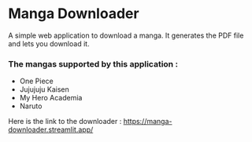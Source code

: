 # Manga Downloader

A simple web application to download a manga.
It generates the PDF file and lets you download it.

### The mangas supported by this application :
- One Piece
- Jujujuju Kaisen
- My Hero Academia
- Naruto

Here is the link to the downloader :
https://manga-downloader.streamlit.app/